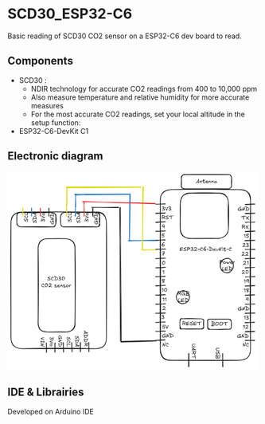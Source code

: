 # SCD30_ESP32-C6

Basic reading of SCD30 CO2 sensor on a ESP32-C6 dev board to read.

## Components

- SCD30 : 
    - NDIR technology for accurate CO2 readings from 400 to 10,000 ppm
    - Also measure temperature and relative humidity for more accurate measures
    - For the most accurate CO2 readings, set your local altitude in the setup function:
- ESP32-C6-DevKit C1


## Electronic diagram

![Electronic diagram](SCD30_ESP32-C6.png)

## IDE & Librairies

Developed on Arduino IDE

